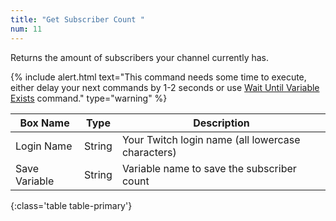 ```yaml
---
title: "Get Subscriber Count "
num: 11
---
```


Returns the amount of subscribers your channel currently has.

{% include alert.html text="This command needs some time to execute, either delay your next commands by 1-2 seconds or use <a href='/docs/commands/wait#waituntilvariableexists'>Wait Until Variable Exists</a> command." type="warning" %} 

| Box Name | Type | Description | 
|-------|--------|--------
|Login Name|String|Your Twitch login name (all lowercase characters)
|Save Variable|String|Variable name to save the subscriber count 
{:class='table table-primary'}









